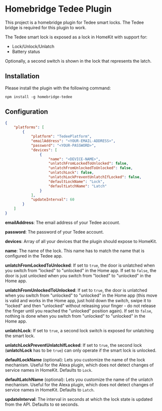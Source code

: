 
# Homebridge Tedee Plugin

This project is a homebridge plugin for Tedee smart locks.
The Tedee bridge is required for this plugin to work.

The Tedee smart lock is exposed as a lock in HomeKit with support for:
- Lock/Unlock/Unlatch
- Battery status

Optionally, a second switch is shown in the lock that represents the latch.

## Installation

Please install the plugin with the following command:

```
npm install -g homebridge-tedee
```

## Configuration

```json
{
    "platforms": [
        {
            "platform": "TedeePlatform",
            "emailAddress": "<YOUR-EMAIL-ADDRESS>",
            "password": "<YOUR-PASSWORD>",
            "devices": [
                {
                    "name": "<DEVICE-NAME>",
                    "unlatchFromLockedToUnlocked": false,
                    "unlatchFromUnlockedToUnlocked": false,
                    "unlatchLock": false,
                    "unlatchLockPreventUnlatchIfLocked": false,
                    "defaultLockName": "Lock",
                    "defaultLatchName": "Latch"
                }
            ],
            "updateInterval": 60
        }
    ]
}
```

**emailAddress**: The email address of your Tedee account.

**password**: The password of your Tedee account.

**devices**: Array of all your devices that the plugin should expose to HomeKit.

**name**: The name of the lock. This name has to match the name that is configured in the Tedee app.

**unlatchFromLockedToUnlocked**: If set to `true`, the door is unlatched when you switch from "locked" to "unlocked" in the Home app. If set to `false`, the door is just unlocked when you switch from "locked" to "unlocked" in the Home app.

**unlatchFromUnlockedToUnlocked**: If set to `true`, the door is unlatched when you switch from "unlocked" to "unlocked" in the Home app (this move is valid and works in the Home app, just hold down the switch, swipe it to "locked" and then "unlocked" without releasing your finger - do not release the finger until you reached the "unlocked" position again). If set to `false`, nothing is done when you switch from "unlocked" to "unlocked" in the Home app.

**unlatchLock**: If set to `true`, a second lock switch is exposed for unlatching the smart lock.

**unlatchLockPreventUnlatchIfLocked**: If set to `true`, the second lock (**unlatchLock** has to be `true`) can only operate if the smart lock is unlocked.

**defaultLockName** (optional): Lets you customize the name of the lock mechanism. Useful for the Alexa plugin, which does not detect changes of service names in HomeKit. Defaults to `Lock`.

**defaultLatchName** (optional): Lets you customize the name of the unlatch mechanism. Useful for the Alexa plugin, which does not detect changes of service names in HomeKit. Defaults to `Latch`.

**updateInterval**: The interval in seconds at which the lock state is updated from the API. Defaults to `60` seconds.
